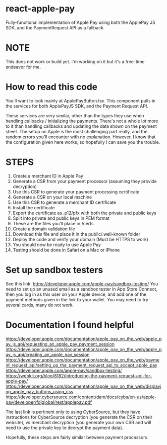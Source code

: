 # react-apple-pay
Fully-functional implementation of Apple Pay using both the ApplePay JS SDK, and the PaymentRequest API as a fallback.

# NOTE
This does not work or build yet. I'm working on it but it's a free-time endeavor for me.

# How to read this code
You'll want to look mainly at ApplePayButton.tsx. This component pulls in the services for both ApplePayJS SDK, and the Payment Request API.

These services are very similar, other than the types they use when handling callbacks / initializing the payments. There's not a whole lot more 
to it than handling callbacks and updating the data shown on the payment sheet. The setup on Apple is the most challenging part really, and 
the random errors you'll encounter with no explanation. However, I know that the configuration given here works, so hopefully I can save you 
the trouble.

# STEPS

1. Create a merchant ID in Apple Pay
2. Generate a CSR from your payment processor (assuming they provide decryption)
3. Use this CSR to generate your payment processing certificate
4. Generate a CSR on your local machine
5. Use this CSR to generate a merchant ID certificate
6. Install the certificate
7. Export the certificate as .p12/pfx with both the private and public keys
8. Split into private and public keys in PEM format
9. These are the files you'll place in /certs
10. Create a domain validation file
11. Download this file and place it in the public/.well-known folder
12. Deploy the code and verify your domain (Must be HTTPS to work)
13. You should now be ready to use Apple Pay
14. Testing should be done in Safari on a Mac or iPhone

# Set up sandbox testers
See this link: https://developer.apple.com/apple-pay/sandbox-testing/
You need to set up an unused email as a sandbox tester in App Store Connect, then you log in as this user on 
your Apple device, and add one of the payment methods given in the link to your wallet. You may need to try 
several cards, many do not work.

# Documentation I found helpful
https://developer.apple.com/documentation/apple_pay_on_the_web/apple_pay_js_api/requesting_an_apple_pay_payment_session
https://developer.apple.com/documentation/apple_pay_on_the_web/apple_pay_js_api/creating_an_apple_pay_session
https://developer.apple.com/documentation/apple_pay_on_the_web/payment_request_api/setting_up_the_payment_request_api_to_accept_apple_pay
https://developer.apple.com/apple-pay/sandbox-testing/
https://webkit.org/blog/8182/introducing-the-payment-request-api-for-apple-pay/
https://developer.apple.com/documentation/apple_pay_on_the_web/displaying_apple_pay_buttons_using_css
https://developer.cybersource.com/content/dam/docs/cybs/en-us/apple-pay/developer/fdiglobal/rest/applepay.pdf

The last link is pertinent only to using CyberSource, but they have instructions for CyberSource decryption (you generate the CSR on their website), vs
merchant decryption (you generate your own CSR and will need to use the private key to decrypt the payment data).

Hopefully, these steps are fairly similar between payment processors.
